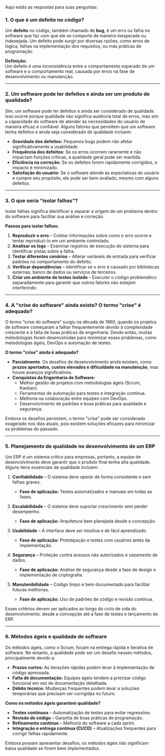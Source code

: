 Aqui estão as respostas para suas perguntas:

### 1. O que é um defeito no código?  
Um **defeito** no código, também chamado de **bug**, é um erro ou falha no software que faz com que ele se comporte de maneira inesperada ou indesejada. Um defeito pode surgir por diversas razões, como erros de lógica, falhas na implementação dos requisitos, ou más práticas de programação.  

**Definição:**  
Um defeito é uma inconsistência entre o comportamento esperado de um software e o comportamento real, causada por erros na fase de desenvolvimento ou manutenção.

---

### 2. Um software pode ter defeitos e ainda ser um produto de qualidade?  
Sim, um software pode ter defeitos e ainda ser considerado de qualidade. Isso ocorre porque qualidade não significa ausência total de erros, mas sim a capacidade do software de atender às necessidades do usuário de maneira eficaz e confiável. Alguns fatores que permitem que um software tenha defeitos e ainda seja considerado de qualidade incluem:  

- **Gravidade dos defeitos:** Pequenos bugs podem não afetar significativamente a usabilidade.  
- **Frequência dos defeitos:** Se os erros ocorrem raramente e não impactam funções críticas, a qualidade geral pode ser mantida.  
- **Eficiência na correção:** Se os defeitos forem rapidamente corrigidos, o impacto é minimizado.  
- **Satisfação do usuário:** Se o software atende às expectativas do usuário e cumpre seu propósito, ele pode ser bem avaliado, mesmo com alguns defeitos.  

---

### 3. O que seria “isolar falhas”?  
Isolar falhas significa identificar e separar a origem de um problema dentro do software para facilitar sua análise e correção.  

**Passos para isolar falhas:**  
1. **Reproduzir o erro** – Coletar informações sobre como o erro ocorre e tentar reproduzi-lo em um ambiente controlado.  
2. **Analisar os logs** – Examinar registros de execução do sistema para identificar pistas sobre a falha.  
3. **Testar diferentes cenários** – Alterar variáveis de entrada para verificar padrões no comportamento do defeito.  
4. **Verificar dependências** – Identificar se o erro é causado por bibliotecas externas, banco de dados ou serviços de terceiros.  
5. **Criar um ambiente de testes isolado** – Executar o código problemático separadamente para garantir que outros fatores não estejam interferindo.  

---

### 4. A "crise do software" ainda existe? O termo "crise" é adequado?  

O termo “crise do software” surgiu na década de 1960, quando os projetos de software começaram a falhar frequentemente devido à complexidade crescente e à falta de boas práticas de engenharia. Desde então, muitas metodologias foram desenvolvidas para minimizar esses problemas, como metodologias ágeis, DevOps e automação de testes.  

**O termo "crise" ainda é adequado?**  
- **Parcialmente**. Os desafios de desenvolvimento ainda existem, como **prazos apertados, custos elevados e dificuldade na manutenção**, mas houve avanços significativos.  
- **Conquistas da Engenharia de Software:**  
  - Melhor gestão de projetos com metodologias ágeis (Scrum, Kanban).  
  - Ferramentas de automação para testes e integração contínua.  
  - Melhoria na colaboração entre equipes com DevOps.  
  - Desenvolvimento de padrões e boas práticas para qualidade e segurança.  

Embora os desafios persistam, o termo "crise" pode ser considerado exagerado nos dias atuais, pois existem soluções eficazes para minimizar os problemas do passado.

---

### 5. Planejamento de qualidade no desenvolvimento de um ERP  

Um ERP é um sistema crítico para empresas, portanto, a equipe de desenvolvimento deve garantir que o produto final tenha alta qualidade. Alguns itens essenciais de qualidade incluem:  

1. **Confiabilidade** – O sistema deve operar de forma consistente e sem falhas graves.  
   - **Fase de aplicação:** Testes automatizados e manuais em todas as fases.  

2. **Escalabilidade** – O sistema deve suportar crescimento sem perder desempenho.  
   - **Fase de aplicação:** Arquitetura bem planejada desde a concepção.  

3. **Usabilidade** – A interface deve ser intuitiva e de fácil aprendizado.  
   - **Fase de aplicação:** Prototipação e testes com usuários antes da implementação.  

4. **Segurança** – Proteção contra acessos não autorizados e vazamento de dados.  
   - **Fase de aplicação:** Análise de segurança desde a fase de design e implementação de criptografia.  

5. **Manutenibilidade** – Código limpo e bem documentado para facilitar futuras melhorias.  
   - **Fase de aplicação:** Uso de padrões de código e revisão contínua.  

Esses critérios devem ser aplicados ao longo do ciclo de vida do desenvolvimento, desde a concepção até a fase de testes e lançamento do ERP.

---

### 6. Métodos ágeis e qualidade de software  

Os métodos ágeis, como o Scrum, focam na entrega rápida e iterativa de software. No entanto, a qualidade pode ser um desafio nesses métodos, principalmente devido a:  

- **Prazos curtos:** As iterações rápidas podem levar à implementação de código apressada.  
- **Falta de documentação:** Equipes ágeis tendem a priorizar código funcional em vez de documentação detalhada.  
- **Débito técnico:** Mudanças frequentes podem levar a soluções temporárias que precisam ser corrigidas no futuro.  

**Como os métodos ágeis garantem qualidade?**  
- **Testes contínuos** – Automatização de testes para evitar regressões.  
- **Revisão de código** – Garantia de boas práticas de programação.  
- **Refinamento contínuo** – Melhoria do software a cada sprint.  
- **Integração e entrega contínua (CI/CD)** – Atualizações frequentes para corrigir falhas rapidamente.  

Embora possam apresentar desafios, os métodos ágeis não significam baixa qualidade se forem bem implementados.
